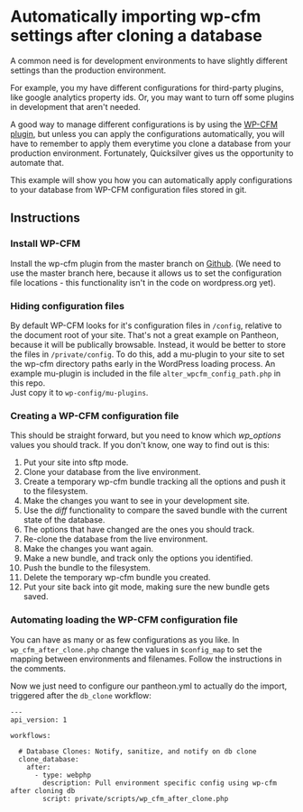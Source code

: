 # Automatically importing wp-cfm settings after cloning a database

A common need is for development environments to have slightly different settings than the production environment.

For example, you my have different configurations for third-party plugins, like google analytics property ids.  Or, you
may want to turn off some plugins in development that aren't needed.

A good way to manage different configurations is by using the [WP-CFM plugin](https://wordpress.org/plugins/wp-cfm/), but
unless you can apply the configurations automatically, you will have to remember to apply them everytime you clone a database
from your production environment.  Fortunately, Quicksilver gives us the opportunity to automate that.

This example will show you how you can automatically apply configurations to your database from WP-CFM configuration files
stored in git.
 
## Instructions

### Install WP-CFM

Install the wp-cfm plugin from the master branch on [Github](https://github.com/forumone/wp-cfm).  (We need to use the
master branch here, because it allows us to set the configuration file locations - this functionality isn't in the
code on wordpress.org yet).

### Hiding configuration files

By default WP-CFM looks for it's configuration files in `/config`, relative to the document root of your site.  That's
not a great example on Pantheon, because it will be publically browsable. Instead, it would be better to store the files
in `/private/config`.  To do this, add a mu-plugin to your site to set the wp-cfm directory paths early in the 
WordPress loading process.  An example mu-plugin is included in the file `alter_wpcfm_config_path.php` in this repo.  
Just copy it to `wp-config/mu-plugins`.
   
### Creating a WP-CFM configuration file

This should be straight forward, but you need to know which _wp_options_ values you should track.  If you don't know, one way to
find out is this:

1. Put your site into sftp mode.
1. Clone your database from the live environment.
2. Create a temporary wp-cfm bundle tracking all the options and push it to the filesystem.
3. Make the changes you want to see in your development site.
4. Use the _diff_ functionality to compare the saved bundle with the current state of the database.
5. The options that have changed are the ones you should track.
6. Re-clone the database from the live environment.
7. Make the changes you want again.
8. Make a new bundle, and track only the options you identified.
9. Push the bundle to the filesystem.
10. Delete the temporary wp-cfm bundle you created.
11. Put your site back into git mode, making sure the new bundle gets saved.

### Automating loading the WP-CFM configuration file

You can have as many or as few configurations as you like.  In `wp_cfm_after_clone.php` change the values in `$config_map` to
set the mapping between environments and filenames.  Follow the instructions in the comments.

Now we just need to configure our pantheon.yml to actually do the import, triggered after the `db_clone` workflow:

```
---
api_version: 1

workflows:

  # Database Clones: Notify, sanitize, and notify on db clone
  clone_database:
    after:
      - type: webphp
        description: Pull environment specific config using wp-cfm after cloning db
        script: private/scripts/wp_cfm_after_clone.php
```
